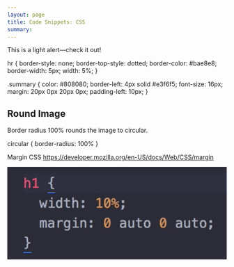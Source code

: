 ```yaml
---
layout: page
title: Code Snippets: CSS
summary:
---
```


<div class="alert alert-light" role="alert">
  This is a light alert—check it out!
</div>


hr {
  border-style: none;
  border-top-style: dotted;
  border-color: #bae8e8;
  border-width: 5px;
  width: 5%;
}


.summary {
    color: #808080;
    border-left: 4px solid #e3f6f5;
    font-size: 16px;
    margin: 20px 0px 20px 0px;
    padding-left: 10px;
}

## Round Image
Border radius 100% rounds the image to circular.

circular {
  border-radius: 100%
}

Margin CSS
https://developer.mozilla.org/en-US/docs/Web/CSS/margin

![Margin Center](images/center-margin.png)
